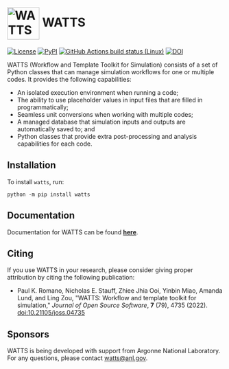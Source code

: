 # <img valign="middle" src="https://raw.githubusercontent.com/watts-dev/watts/development/doc/source/_static/watts.svg" height="75" height="75" alt="WATTS logo"/> WATTS

[![License](https://img.shields.io/badge/license-MIT-green)](https://opensource.org/licenses/MIT)
[![PyPI](https://img.shields.io/pypi/v/watts?label=PyPI)](https://pypi.org/project/watts/)
[![GitHub Actions build status (Linux)](https://github.com/watts-dev/watts/workflows/CI/badge.svg?branch=development)](https://github.com/watts-dev/watts/actions?query=workflow%3ACI)
[![DOI](https://joss.theoj.org/papers/10.21105/joss.04735/status.svg)](https://doi.org/10.21105/joss.04735)

WATTS (Workflow and Template Toolkit for Simulation) consists of a set of Python
classes that can manage simulation workflows for one or multiple codes. It
provides the following capabilities:

- An isolated execution environment when running a code;
- The ability to use placeholder values in input files that are filled in
  programmatically;
- Seamless unit conversions when working with multiple codes;
- A managed database that simulation inputs and outputs are automatically saved
  to; and
- Python classes that provide extra post-processing and analysis capabilities
  for each code.

## Installation

To install `watts`, run:

    python -m pip install watts

## Documentation

Documentation for WATTS can be found
[__here__](https://watts.readthedocs.io/en/latest/index.html).

## Citing

If you use WATTS in your research, please consider giving proper attribution by
citing the following publication:

- Paul K. Romano, Nicholas E. Stauff, Zhiee Jhia Ooi, Yinbin Miao, Amanda Lund,
  and Ling Zou, "WATTS: Workflow and template toolkit for simulation," *Journal
  of Open Source Software*, **7** (79), 4735 (2022).
  [doi:10.21105/joss.04735](https://doi.org/10.21105/joss.04735)

## Sponsors

WATTS is being developed with support from Argonne National Laboratory. For any
questions, please contact [watts@anl.gov](mailto:watts@anl.gov).
